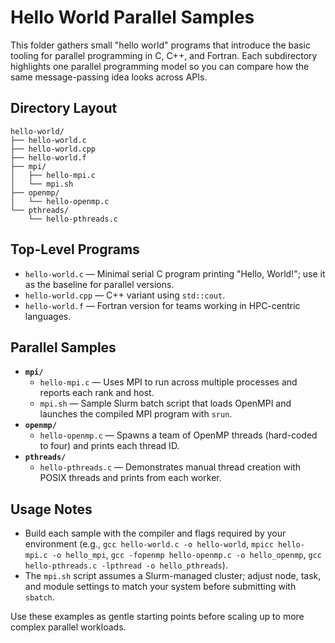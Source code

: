 # Hello World Parallel Samples

This folder gathers small "hello world" programs that introduce the basic tooling for parallel programming in C, C++, and Fortran. Each subdirectory highlights one parallel programming model so you can compare how the same message-passing idea looks across APIs.

## Directory Layout
```
hello-world/
├── hello-world.c
├── hello-world.cpp
├── hello-world.f
├── mpi/
│   ├── hello-mpi.c
│   └── mpi.sh
├── openmp/
│   └── hello-openmp.c
└── pthreads/
    └── hello-pthreads.c
```

## Top-Level Programs
- `hello-world.c` — Minimal serial C program printing "Hello, World!"; use it as the baseline for parallel versions.
- `hello-world.cpp` — C++ variant using `std::cout`.
- `hello-world.f` — Fortran version for teams working in HPC-centric languages.

## Parallel Samples
- **`mpi/`**
  - `hello-mpi.c` — Uses MPI to run across multiple processes and reports each rank and host.
  - `mpi.sh` — Sample Slurm batch script that loads OpenMPI and launches the compiled MPI program with `srun`.
- **`openmp/`**
  - `hello-openmp.c` — Spawns a team of OpenMP threads (hard-coded to four) and prints each thread ID.
- **`pthreads/`**
  - `hello-pthreads.c` — Demonstrates manual thread creation with POSIX threads and prints from each worker.

## Usage Notes
- Build each sample with the compiler and flags required by your environment (e.g., `gcc hello-world.c -o hello-world`, `mpicc hello-mpi.c -o hello_mpi`, `gcc -fopenmp hello-openmp.c -o hello_openmp`, `gcc hello-pthreads.c -lpthread -o hello_pthreads`).
- The `mpi.sh` script assumes a Slurm-managed cluster; adjust node, task, and module settings to match your system before submitting with `sbatch`.

Use these examples as gentle starting points before scaling up to more complex parallel workloads.
